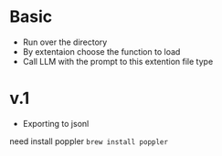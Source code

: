 # Basic 
 - Run over the directory
 - By extentaion choose the function to load
 - Call LLM with the prompt to this extention file type

# v.1
 - Exporting to jsonl
 

 need install poppler
  ``` brew install poppler ```

